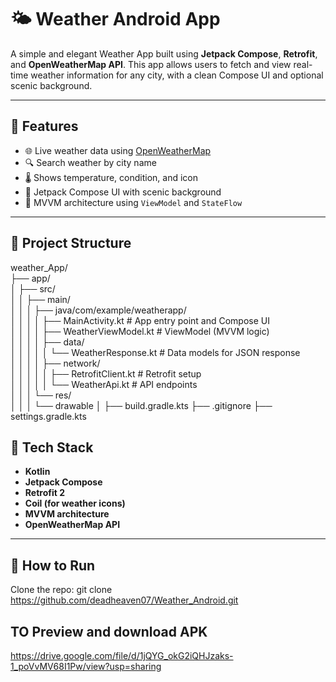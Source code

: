 # 🌤️ Weather Android App

A simple and elegant Weather App built using **Jetpack Compose**, **Retrofit**, and **OpenWeatherMap API**. This app allows users to fetch and view real-time weather information for any city, with a clean Compose UI and optional scenic background.

---

## 📱 Features

- 🌐 Live weather data using [OpenWeatherMap](https://openweathermap.org/)
- 🔍 Search weather by city name
- 🌡️ Shows temperature, condition, and icon
- 🎨 Jetpack Compose UI with scenic background
- 🔄 MVVM architecture using `ViewModel` and `StateFlow`

---

## 📂 Project Structure

weather_App/                                                                        
├── app/                                                                
│ ├── src/                                                                     
│ │ ├── main/                                                                                 
│ │ │ ├── java/com/example/weatherapp/                                                                           
│ │ │ │ ├── MainActivity.kt # App entry point and Compose UI                                                            
│ │ │ │ ├── WeatherViewModel.kt # ViewModel (MVVM logic)                                                                 
│ │ │ │ ├── data/                                                                                      
│ │ │ │ │ └── WeatherResponse.kt # Data models for JSON response                                                        
│ │ │ │ ├── network/                                                                    
│ │ │ │ │ ├── RetrofitClient.kt # Retrofit setup                                                   
│ │ │ │ │ └── WeatherApi.kt # API endpoints                                                           
│ │ │ └── res/                                                                                     
│ │ │ └── drawable
│ ├── build.gradle.kts
├── .gitignore
├── settings.gradle.kts

## 🔧 Tech Stack

- **Kotlin**
- **Jetpack Compose**
- **Retrofit 2**
- **Coil (for weather icons)**
- **MVVM architecture**
- **OpenWeatherMap API**

---

## 🚀 How to Run
Clone the repo:
      git clone https://github.com/deadheaven07/Weather_Android.git
## TO Preview and download APK
https://drive.google.com/file/d/1jQYG_okG2iQHJzaks-1_poVvMV68I1Pw/view?usp=sharing
   
